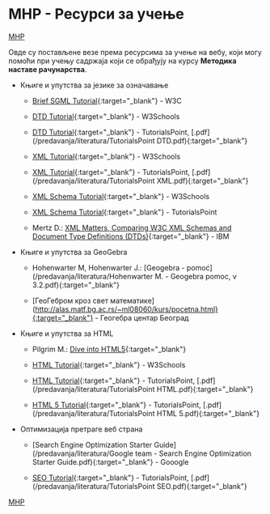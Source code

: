 # МНР - Ресурси за учење  

[МНР](/README.md)

Овде су постављене везе према ресурсима за учење на вебу, који могу помоћи при учењу садржаја који се обрађују на курсу **Методика наставе рачунарства**.

* Књиге и упутства за језике за означавање

  * [Brief SGML Tutorial](https://www.w3.org/TR/WD-html40-970708/intro/sgmltut.html){:target="_blank"} - W3C

  * [DTD Tutorial](https://www.w3schools.com/xml/xml_dtd_intro.asp){:target="_blank"} - W3Schools

  * [DTD Tutorial](https://www.tutorialspoint.com/dtd/index.htm){:target="_blank"} - TutorialsPoint, [.pdf](/predavanja/literatura/TutorialsPoint DTD.pdf){:target="_blank"}

  * [XML Tutorial](https://www.w3schools.com/xml/){:target="_blank"} - W3Schools

  * [XML Tutorial](https://www.tutorialspoint.com/xml/){:target="_blank"} - TutorialsPoint, [.pdf](/predavanja/literatura/TutorialsPoint XML.pdf){:target="_blank"}

  * [XML Schema Tutorial](https://www.w3schools.com/xml/xml_schema.asp){:target="_blank"} - W3Schools

  * [XML Schema Tutorial](https://www.tutorialspoint.com/xml/xml_schemas.htm){:target="_blank"} - TutorialsPoint

  * Mertz D.:  [XML Matters, Comparing W3C XML Schemas and Document Type Definitions (DTDs)](https://www.ibm.com/developerworks/library/x-matters7/){:target="_blank"} - IBM

* Књиге и упутства за GeoGebra

  * Hohenwarter M, Hohenwarter J.: [Geogebra - pomoć](/predavanja/literatura/Hohenwarter M. - Geogebra pomoc, v 3.2.pdf){:target="_blank"}

  * [ГеоГебром кроз свет математике](http://alas.matf.bg.ac.rs/~ml08060/kurs/pocetna.html}{:target="_blank"} - Геогебра центар Београд

* Књиге и упутства за HTML

  * Pilgrim M.: [Dive into HTML5](http://diveinto.html5doctor.com){:target="_blank"}

  * [HTML Tutorial](https://www.w3schools.com/html/){:target="_blank"} - W3Schools

  * [HTML Tutorial](https://www.tutorialspoint.com/html/){:target="_blank"} - TutorialsPoint, [.pdf](/predavanja/literatura/TutorialsPoint HTML.pdf){:target="_blank"}

  * [HTML 5 Tutorial](https://www.tutorialspoint.com/html5/index.htm){:target="_blank"} - TutorialsPoint, [.pdf](/predavanja/literatura/TutorialsPoint HTML 5.pdf){:target="_blank"}
  
* Оптимизација претраге веб страна

  * [Search Engine Optimization Starter Guide](/predavanja/literatura/Google team  - Search Engine Optimization Starter Guide.pdf){:target="_blank"} - Gooogle

  * [SEO Tutorial](http://www.tutorialspoint.com/seo/){:target="_blank"} - TutorialsPoint, [.pdf](/predavanja/literatura/TutorialsPoint SEO.pdf){:target="_blank"}
  
[МНР](/README.md)